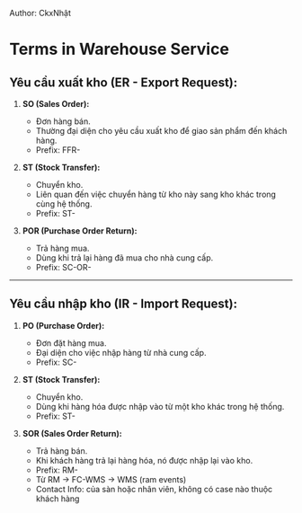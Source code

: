 Author: CkxNhật
# Terms in Warehouse Service 

## **Yêu cầu xuất kho (ER - Export Request):**
1. **SO (Sales Order):**  
   - Đơn hàng bán.  
   - Thường đại diện cho yêu cầu xuất kho để giao sản phẩm đến khách hàng.
   - Prefix: FFR-

2. **ST (Stock Transfer):**  
   - Chuyển kho.  
   - Liên quan đến việc chuyển hàng từ kho này sang kho khác trong cùng hệ thống.
   - Prefix: ST-

3. **POR (Purchase Order Return):**  
   - Trả hàng mua.  
   - Dùng khi trả lại hàng đã mua cho nhà cung cấp.
   - Prefix: SC-OR-

---

## **Yêu cầu nhập kho (IR - Import Request):**
1. **PO (Purchase Order):**  
   - Đơn đặt hàng mua.  
   - Đại diện cho việc nhập hàng từ nhà cung cấp.
   - Prefix: SC-

2. **ST (Stock Transfer):**  
   - Chuyển kho.  
   - Dùng khi hàng hóa được nhập vào từ một kho khác trong hệ thống.
   - Prefix: ST-

3. **SOR (Sales Order Return):**  
   - Trả hàng bán.  
   - Khi khách hàng trả lại hàng hóa, nó được nhập lại vào kho.
   - Prefix: RM-
   - Từ RM -> FC-WMS -> WMS (ram events)
   - Contact Info: của sàn hoặc nhân viên, không có case nào thuộc khách hàng